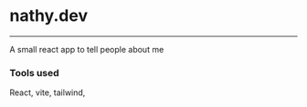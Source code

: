 # nathy.dev

---

A small react app to tell people about me

### Tools used

React, vite, tailwind,

